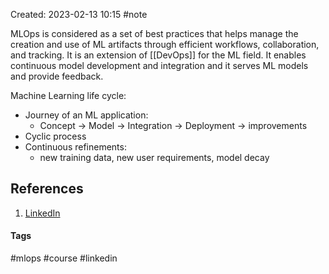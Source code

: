 Created: 2023-02-13 10:15
#note

MLOps is considered as a set of best practices that helps manage the creation and use of ML artifacts through efficient workflows, collaboration, and tracking.
It is an extension of [[DevOps]] for the ML field.
It enables continuous model development and integration and it serves ML models and provide feedback.

Machine Learning life cycle:
- Journey of an ML application:
	- Concept -> Model -> Integration -> Deployment -> improvements
- Cyclic process
- Continuous refinements:
	- new training data, new user requirements, model decay



## References
1. [LinkedIn](https://www.linkedin.com/learning/mlops-essentials-model-development-and-integration/getting-started-with-mlops?autoplay=true)

#### Tags
#mlops #course #linkedin